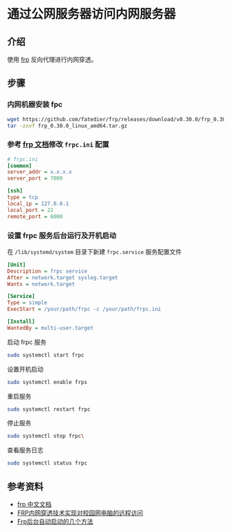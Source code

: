 # 通过公网服务器访问内网服务器

## 介绍

使用 [frp](https://github.com/fatedier/frp) 反向代理进行内网穿透。

## 步骤

### 内网机器安装 fpc

```bash
wget https://github.com/fatedier/frp/releases/download/v0.30.0/frp_0.30.0_linux_amd64.tar.gz
tar -zxvf frp_0.30.0_linux_amd64.tar.gz
```

### 参考 [frp 文档](https://github.com/fatedier/frp/blob/master/README_zh.md#%E9%80%9A%E8%BF%87-ssh-%E8%AE%BF%E9%97%AE%E5%85%AC%E5%8F%B8%E5%86%85%E7%BD%91%E6%9C%BA%E5%99%A8)修改 `frpc.ini` 配置

```ini
# frpc.ini
[common]
server_addr = x.x.x.x
server_port = 7000

[ssh]
type = tcp
local_ip = 127.0.0.1
local_port = 22
remote_port = 6000
```

### 设置 frpc 服务后台运行及开机启动

在 `/lib/systemd/system` 目录下新建 `frpc.service` 服务配置文件

```ini
[Unit]
Description = frpc service
After = network.target syslog.target
Wants = network.target

[Service]
Type = simple
ExecStart = /your/path/frpc -c /your/path/frpc.ini

[Install]
WantedBy = multi-user.target
```

启动 frpc 服务

```bash
sudo systemctl start frpc
```

设置开机启动

```bash
sudo systemctl enable frps
```

重启服务

```bash
sudo systemctl restart frpc
```

停止服务

```bash
sudo systemctl stop frpc\
```

查看服务日志

```bash
sudo systemctl status frpc
```

## 参考资料

- [frp 中文文档](https://github.com/fatedier/frp/blob/master/README_zh.md)
- [FRP内网穿透技术实现对校园网电脑的远程访问](https://blog.csdn.net/a18838956649/article/details/103075801)
- [Frp后台自动启动的几个方法](https://blog.csdn.net/x7418520/article/details/81077652)

